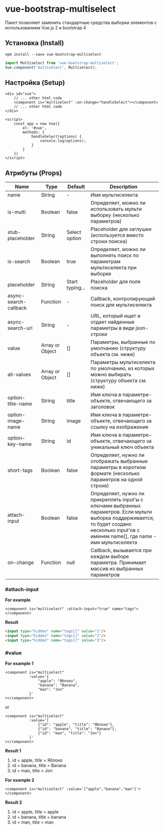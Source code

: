 # vue-bootstrap-multiselect

Пакет позволяет заменить стандартные средства выборки элементов с использованием Vue.js 2 и bootstrap 4

## Установка (Install)

```
npm install --save vue-bootstrap-multiselect
```

```js
import Multiselect from 'vue-bootstrap-multiselect';
Vue.component('multiselect', Multiselect);
```

## Настройка (Setup)

```vuejs
<div id="vue">
    // ... other html code 
    <component is="multiselect" :on-change="handleSelect"></component>
    // ... other html code
</div>

<script>
    const app = new Vue({
        el: '#vue',
        methods: {
            handleSelect(options) {
                console.log(options);
            }
        }
    })
</script>
```

## Атрибуты (Props)

| Name                  | Type            | Default         | Description                                                                                                                                                                                    |
|---------------------- | --------------- | --------------- | -----------------------------------------------------------------------------------------------------------------------------------------------------------------------------------------------|
| name                  | String          | -               | Имя мультиселекта                                                                                                                                                                              |
| is-multi              | Boolean         | false           | Определяет, можно ли использовать мульти выборку (несколько параметров)                                                                                                                        |
| stub-placeholder      | String          | Select option   | Placeholder для заглушки (используется вместо строки поиска)                                                                                                                                   |
| is-search             | Boolean         | true            | Определяет, можно ли выполнять поиск по параметрам мультиселекта при выборке                                                                                                                   |
| placeholder           | String          | Start typing... | Placeholder для поля поиска                                                                                                                                                                    |
| async-search-callback | Function        | -               | Callback, контролирующий поиск для мультиселекта                                                                                                                                               |
| async-search-url      | String          | -               | URL, который ищет и отдает найденные параметры в виде json-строки                                                                                                                              |
| value                 | Array or Object | []              | Параметры, выбранные по умолчанию (структуру объекта см. ниже)                                                                                                                                 |
| all-values            | Array or Object | []              | Параметры мультиселекта по умолчанию, из которых можно выбирать (структуру объекта см. ниже)                                                                                                   |
| option-title-name     | String          | title           | Имя ключа в параметре-объекте, отвечающего за заголовок                                                                                                                                        |
| option-image-name     | String          | image           | Имя ключа в параметре-объекте, отвечающего за ссылку на изображение                                                                                                                            |
| option-key-name       | String          | id              | Имя ключа в параметре-объекте, отвечающего за уникальный ключ объекта                                                                                                                          |
| short-tags            | Boolean         | false           | Определяет, нужно ли отображать выбранные параметры в коротком формате (несколько параметров на одной строке)                                                                                  |
| attach-input          | Boolean         | false           | Определяет, нужно ли прикреплять input'ы с ключами выбранных параметров. Если мульти выборка поддерживается, то будет создано несколько input'ов с именем name[], где name - имя мультиселекта |
| on-сhange             | Function        | null            | Callback, вызывается при каждом выборе параметра. Принимает массив из выбранных параметров                                                                                                     |

### #attach-input

**For example**

```vuejs
<component is="multiselect" :attach-input="true" name="tags"></component>
```

**Result**
```html
<input type="hidden" name="tags[]" value="1"/>
<input type="hidden" name="tags[]" value="2"/>
<input type="hidden" name="tags[]" value="3"/>
```

### #value

**For example 1**
```vuejs
<component is="multiselect"
           :value='{
               "apple": "Яблоко",
               "banana": "Banana",
               "man": "Jon"
           }'
></component>
```
or

```vuejs
<component is="multiselect"
           :value='[
               {"id": "apple", "title": "Яблоко"},
               {"id": "banana", "title": "Banana"},
               {"id": "man", "title": "Jon"}
           ]'
></component>
```

**Result 1**
1. id = apple, title = Яблоко
2. id = banana, title = Banana
3. id = man, title = Jon

**For example 2**
```vuejs
<component is="multiselect" :value='["apple","banana","man"]'></component>
```

**Result 2**
1. id = apple, title = apple
2. id = banana, title = banana
3. id = man, title = man
